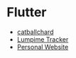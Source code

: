 # Flutter
- [catballchard](../works/catballchard.md)
- [Lumpime Tracker](../works/lumpime.md)
- [Personal Website](../works/personal-website.md)
